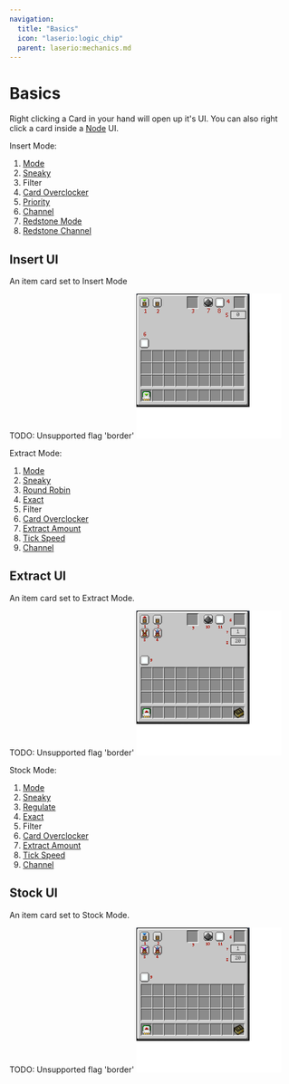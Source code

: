 ```yaml
---
navigation:
  title: "Basics"
  icon: "laserio:logic_chip"
  parent: laserio:mechanics.md
---
```


# Basics

Right clicking a Card in your hand will open up it's UI. You can also right click a card inside a [Node](./laser_node.md) UI.

Insert Mode:
1. [Mode](./modes.md)
2. [Sneaky](./sneaky.md)
3. Filter
4. [Card Overclocker](./overclocker_card.md)
5. [Priority](./priority.md)
6. [Channel](./channel.md)
7. [Redstone Mode](./redstonemode.md)
8. [Redstone Channel](./redstonechannel.md)

## Insert UI

An item card set to Insert Mode

TODO: Unsupported flag 'border'
![](basics1.png)

Extract Mode:

1. [Mode](./modes.md)
2. [Sneaky](./sneaky.md)
3. [Round Robin](./roundrobin.md)
4. [Exact](./exact.md)
5. Filter
6. [Card Overclocker](./overclocker_card.md)
7. [Extract Amount](./extractamount.md)
8. [Tick Speed](./tickspeed.md)
9. [Channel](./channel.md)

## Extract UI

An item card set to Extract Mode.

TODO: Unsupported flag 'border'
![](basics-extract.png)

Stock Mode:

1. [Mode](./modes.md)
2. [Sneaky](./sneaky.md)
3. [Regulate](./regulate.md)
4. [Exact](./exact.md)
5. Filter
6. [Card Overclocker](./overclocker_card.md)
7. [Extract Amount](./extractamount.md)
8. [Tick Speed](./tickspeed.md)
9. [Channel](./channel.md)

## Stock UI

An item card set to Stock Mode.

TODO: Unsupported flag 'border'
![](basics-stock.png)

